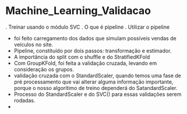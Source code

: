 # Machine_Learning_Validacao


. Treinar usando o módulo SVC
. O que é pipeline
. Utilizar o pipeline



 - foi feito carregamento dos dados que simulam possíveis vendas de veículos no site.
 -  Pipeline, constituído por dois passos: transformação e estimador.
 -  A importância do split com o shuffle e do StratifiedKFold
 -  Com GroupKFold, foi feita a validação cruzada, levando em consideração os grupos.
 -  validação cruzada com o StandardScaler, quando temos uma fase de pré processamento que vai alterar alguma informação importante, porque o nosso algorítimo de treino dependerá do SatandardScaler.
 - Processo do StandardScaler e do SVC() para essas validações serem rodadas.
 - 
